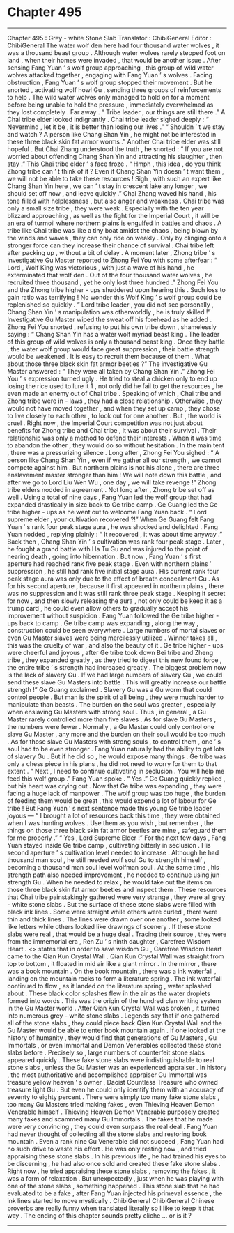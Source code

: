 
# Chapter 495


---

Chapter 495 : Grey - white Stone Slab
Translator : ChibiGeneral Editor : ChibiGeneral
The water wolf den here had four thousand water wolves , it was a thousand beast group .
Although water wolves rarely stepped foot on land , when their homes were invaded , that would be another issue .
After sensing Fang Yuan ’ s wolf group approaching , this group of wild water wolves attacked together , engaging with Fang Yuan ’ s wolves .
Facing obstruction , Fang Yuan ’ s wolf group stopped their movement .
But he snorted , activating wolf howl Gu , sending three groups of reinforcements to help .
The wild water wolves only managed to hold on for a moment before being unable to hold the pressure , immediately overwhelmed as they lost completely .
Far away .
“ Tribe leader , our things are still there .” A Chai tribe elder looked indignantly .
Chai tribe leader sighed deeply : “ Nevermind , let it be , it is better than losing our lives .”
“ Shouldn ’ t we stay and watch ? A person like Chang Shan Yin , he might not be interested in these three black skin fat armor worms .” Another Chai tribe elder was still hopeful .
But Chai Zhang understood the truth , he snorted : “ If you are not worried about offending Chang Shan Yin and attracting his slaughter , then stay .”
This Chai tribe elder ’ s face froze .
“ Hmph , this idea , do you think Zhong tribe can ’ t think of it ? Even if Chang Shan Yin doesn ’ t want them , we will not be able to take these resources ! Sigh , with such an expert like Chang Shan Yin here , we can ’ t stay in crescent lake any longer , we should set off now , and leave quickly .” Chai Zhang waved his hand , his tone filled with helplessness , but also anger and weakness .
Chai tribe was only a small size tribe , they were weak . Especially with the ten year blizzard approaching , as well as the fight for the Imperial Court , it will be an era of turmoil where northern plains is engulfed in battles and chaos .
A tribe like Chai tribe was like a tiny boat amidst the chaos , being blown by the winds and waves , they can only ride on weakly . Only by clinging onto a stronger force can they increase their chance of survival .
Chai tribe left after packing up , without a bit of delay .
A moment later , Zhong tribe ’ s investigative Gu Master reported to Zhong Fei You with some afterfear : “ Lord , Wolf King was victorious , with just a wave of his hand , he exterminated that wolf den . Out of the four thousand water wolves , he recruited three thousand , yet he only lost three hundred .”
Zhong Fei You and the Zhong tribe higher - ups shuddered upon hearing this .
Such loss to gain ratio was terrifying ! No wonder this Wolf King ’ s wolf group could be replenished so quickly .
“ Lord tribe leader , you did not see personally , Chang Shan Yin ’ s manipulation was otherworldly , he is truly skilled !” Investigative Gu Master wiped the sweat off his forehead as he added .
Zhong Fei You snorted , refusing to put his own tribe down , shamelessly saying : “ Chang Shan Yin has a water wolf myriad beast king . The leader of this group of wild wolves is only a thousand beast king . Once they battle , the water wolf group would face great suppression , their battle strength would be weakened . It is easy to recruit them because of them . What about those three black skin fat armor beetles ?”
The investigative Gu Master answered : “ They were all taken by Chang Shan Yin .”
Zhong Fei You ’ s expression turned ugly .
He tried to steal a chicken only to end up losing the rice used to lure it 1 , not only did he fail to get the resources , he even made an enemy out of Chai tribe .
Speaking of which , Chai tribe and Zhong tribe were in - laws , they had a close relationship . Otherwise , they would not have moved together , and when they set up camp , they chose to live closely to each other , to look out for one another .
But , the world is cruel .
Right now , the Imperial Court competition was not just about benefits for Zhong tribe and Chai tribe , it was about their survival .
Their relationship was only a method to defend their interests . When it was time to abandon the other , they would do so without hesitation .
In the main tent , there was a pressurizing silence .
Long after , Zhong Fei You sighed : “ A person like Chang Shan Yin , even if we gather all our strength , we cannot compete against him . But northern plains is not his alone , there are three enslavement master stronger than him ! We will note down this battle , and after we go to Lord Liu Wen Wu , one day , we will take revenge !”
Zhong tribe elders nodded in agreement .
Not long after , Zhong tribe set off as well .
Using a total of nine days , Fang Yuan led the wolf group that had expanded drastically in size back to Ge tribe camp .
Ge Guang led the Ge tribe higher - ups as he went out to welcome Fang Yuan back .
“ Lord supreme elder , your cultivation recovered ?!” When Ge Guang felt Fang Yuan ’ s rank four peak stage aura , he was shocked and delighted .
Fang Yuan nodded , replying plainly : “ It recovered , it was about time anyway .”
Back then , Chang Shan Yin ’ s cultivation was rank four peak stage . Later , he fought a grand battle with Ha Tu Gu and was injured to the point of nearing death , going into hibernation .
But now , Fang Yuan ’ s first aperture had reached rank five peak stage . Even with northern plains ’ suppression , he still had rank five initial stage aura .
His current rank four peak stage aura was only due to the effect of breath concealment Gu .
As for his second aperture , because it first appeared in northern plains , there was no suppression and it was still rank three peak stage .
Keeping it secret for now , and then slowly releasing the aura , not only could be keep it as a trump card , he could even allow others to gradually accept his improvement without suspicion .
Fang Yuan followed the Ge tribe higher - ups back to camp .
Ge tribe camp was expanding , along the way , construction could be seen everywhere . Large numbers of mortal slaves or even Gu Master slaves were being mercilessly utilized .
Winner takes all , this was the cruelty of war , and also the beauty of it .
Ge tribe higher - ups were cheerful and joyous , after Ge tribe took down Bei tribe and Zheng tribe , they expanded greatly , as they tried to digest this new found force , the entire tribe ’ s strength had increased greatly .
The biggest problem now is the lack of slavery Gu . If we had large numbers of slavery Gu , we could send these slave Gu Masters into battle . This will greatly increase our battle strength !” Ge Guang exclaimed .
Slavery Gu was a Gu worm that could control people .
But man is the spirit of all being , they were much harder to manipulate than beasts . The burden on the soul was greater , especially when enslaving Gu Masters with strong soul .
Thus , in general , a Gu Master rarely controlled more than five slaves . As for slave Gu Masters , the numbers were fewer . Normally , a Gu Master could only control one slave Gu Master , any more and the burden on their soul would be too much .
As for those slave Gu Masters with strong souls , to control them , one ’ s soul had to be even stronger .
Fang Yuan naturally had the ability to get lots of slavery Gu .
But if he did so , he would expose many things . Ge tribe was only a chess piece in his plans , he did not need to worry for them to that extent .
“ Next , I need to continue cultivating in seclusion . You will help me feed this wolf group .” Fang Yuan spoke .
“ Yes .” Ge Guang quickly replied , but his heart was crying out .
Now that Ge tribe was expanding , they were facing a huge lack of manpower . The wolf group was too huge , the burden of feeding them would be great , this would expend a lot of labour for Ge tribe !
But Fang Yuan ’ s next sentence made this young Ge tribe leader joyous —
“ I brought a lot of resources back this time , they were obtained when I was hunting wolves . Use them as you wish , but remember , the things on those three black skin fat armor beetles are mine , safeguard them for me properly .”
“ Yes , Lord Supreme Elder !”
For the next few days , Fang Yuan stayed inside Ge tribe camp , cultivating bitterly in seclusion .
His second aperture ’ s cultivation level needed to increase . Although he had thousand man soul , he still needed wolf soul Gu to strength himself , becoming a thousand man soul level wolfman soul .
At the same time , his strength path also needed improvement , he needed to continue using jun strength Gu .
When he needed to relax , he would take out the items on those three black skin fat armor beetles and inspect them .
These resources that Chai tribe painstakingly gathered were very strange , they were all grey - white stone slabs .
But the surface of these stone slabs were filled with black ink lines . Some were straight while others were curled , there were thin and thick lines . The lines were drawn over one another , some looked like letters while others looked like drawings of scenery .
If these stone slabs were real , that would be a huge deal . Tracing their source , they were from the immemorial era , Ren Zu ’ s ninth daughter , Carefree Wisdom Heart .
<> states that in order to save wisdom Gu , Carefree Wisdom Heart came to the Qian Kun Crystal Wall .
Qian Kun Crystal Wall was straight from top to bottom , it floated in mid air like a giant mirror .
In the mirror , there was a book mountain .
On the book mountain , there was a ink waterfall , landing on the mountain rocks to form a literature spring .
The ink waterfall continued to flow , as it landed on the literature spring , water splashed about . These black color splashes flew in the air as the water droplets formed into words .
This was the origin of the hundred clan writing system in the Gu Master world .
After Qian Kun Crystal Wall was broken , it turned into numerous grey - white stone slabs .
Legends say that if one gathered all of the stone slabs , they could piece back Qian Kun Crystal Wall and the Gu Master would be able to enter book mountain again .
If one looked at the history of humanity , they would find that generations of Gu Masters , Gu Immortals , or even Immortal and Demon Venerables collected these stone slabs before .
Precisely so , large numbers of counterfeit stone slabs appeared quickly .
These fake stone slabs were indistinguishable to real stone slabs , unless the Gu Master was an experienced appraiser .
In history , the most authoritative and accomplished appraiser Gu Immortal was treasure yellow heaven ’ s owner , Daoist Countless Treasure who owned treasure light Gu .
But even he could only identify them with an accuracy of seventy to eighty percent .
There were simply too many fake stone slabs , too many Gu Masters tried making fakes , even Thieving Heaven Demon Venerable himself .
Thieving Heaven Demon Venerable purposely created many fakes and scammed many Gu Immortals . The fakes that he made were very convincing , they could even surpass the real deal .
Fang Yuan had never thought of collecting all the stone slabs and restoring book mountain .
Even a rank nine Gu Venerable did not succeed , Fang Yuan had no such drive to waste his effort .
He was only resting now , and tried appraising these stone slabs .
In his previous life , he had trained his eyes to be discerning , he had also once sold and created these fake stone slabs .
Right now , he tried appraising these stone slabs , removing the fakes , it was a form of relaxation .
But unexpectedly , just when he was playing with one of the stone slabs , something happened .
This stone slab that he had evaluated to be a fake , after Fang Yuan injected his primeval essence , the ink lines started to move mystically .
ChibiGeneral ChibiGeneral Chinese proverbs are really funny when translated literally so I like to keep it that way . The ending of this chapter sounds pretty cliche … or is it ?

---

